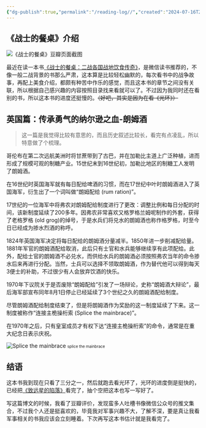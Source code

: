 ```yaml
---
{"dg-publish":true,"permalink":"/reading-log//","created":"2024-07-16T22:18:40.335+08:00"}
---
```


## 《战士的餐桌》介绍

![《战士的餐桌》豆瓣页面截图](https://res.cloudinary.com/dytqos6vx/image/upload/f_auto/v1721140692/obsidian/tq4donoyin6d1gdmkjef.png)


最近在读一本书[《战士的餐桌：二战各国战地饮食传奇》](https://book.douban.com/subject/36158482/)，是微信读书推荐的，不像一般二战背景的书那么严肃，这本算是比较轻松幽默的，每次看书中的战争故事，再配上美食介绍，都颇有种苦中作乐的感觉，而且这本书的章节之间没有关联，所以根据自己感兴趣的内容按照目录找来看就可以了。不过因为我同时还在看别的书，所以这本书的进度还挺慢的。~~（好吧，其实是因为在看《光环》）~~

## 英国篇：传承勇气的纳尔逊之血-朗姆酒

> 这一篇是我觉得比较有意思的，而且历史叙述比较长，看完有点凌乱，所以特意做了个梳理。

哥伦布在第二次远航美洲时将甘蔗带到了古巴，并在加勒比主道上广泛种植，进而形成了规模可观的制糖产业。15世纪末到16世纪初，加勒比地区的制糖工人发明了朗姆酒。

在16世纪时英国海军就有每日配给啤酒的习惯，而在17世纪中叶时朗姆酒进入了英国海军，衍生出了一个词叫做“朗姆配给 (rum ration)”。

17世纪的一位海军中将弗农对朗姆配给制度进行了更改：调整比例和每日分配的时间，该新制度延续了200多年。因弗农非常喜欢又格罗格兰姆呢制作的外套，获得了老格罗格 (old grog)的绰号，于是水兵们将兑水的朗姆酒也称作格罗格，时至今日已经成为掺水烈酒的称呼。

1824年英国海军决定将每日配给的朗姆酒分量减半。1850年进一步削减配给量。1881年军官的朗姆酒配给取消，此后只有士官和水兵能够继续享有此项配给。此外，配给士官的朗姆酒不必兑水，而供给水兵的朗姆酒必须按照弗农当年的命令掺水后来再进行分配。当然，士兵可以选择不领取朗姆酒，作为替代他可以得到每天3便士的补助，不过很少有人会放弃饮酒的快乐。

1970年下议院关于是否废除“朗姆配给”引发了一场辩论，史称“朗姆酒大辩论”，最后海军部宣布同年8月1日停止已经延续了3个世纪之久的朗姆酒配给制度。

尽管朗姆酒配给制度结束了，但是将朗姆酒作为奖励的这一制度延续了下来。这一制度被称作“连接主桅操桁索 (Splice the mainbrace)”。

在1970年之后，只有皇室成员才有权下达“连接主桅操桁索”的命令，通常是在重大纪念日表示庆祝。

![Splice the mainbrace](https://modelshipworld.com/uploads/monthly_2017_06/59386869ab9a8_MainBrace.thumb.jpg.7d26477b73e1b59fae3f3aae75d8666e.jpg)
<font size="1px">splice the mainbrace</font>

## 结语

这本书我到现在只看了三分之一，然后就跑去看光环了，光环的进度倒是挺快的，已经把[《致远星的陷落》](https://book.douban.com/subject/1462652/)看完了，抽个空把这本也写一写好了。

写这篇博文的时候，我看了豆瓣评价，发现蛮多人吐槽书像微信公众号的推文集合，不过我个人还是挺喜欢的，毕竟我对军事兴趣不大，了解不深，要是真让我看军事相关的书我应该会立刻睡着。下次再写这本书估计就是我看完了。